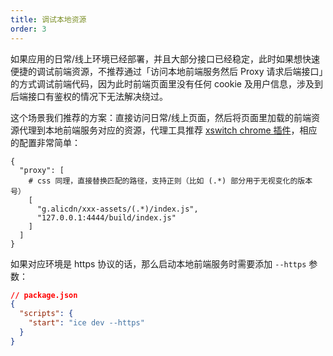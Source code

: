 ```yaml
---
title: 调试本地资源
order: 3
---
```


如果应用的日常/线上环境已经部署，并且大部分接口已经稳定，此时如果想快速便捷的调试前端资源，不推荐通过「访问本地前端服务然后 Proxy 请求后端接口」的方式调试前端代码，因为此时前端页面里没有任何 cookie 及用户信息，涉及到后端接口有鉴权的情况下无法解决绕过。

这个场景我们推荐的方案：直接访问日常/线上页面，然后将页面里加载的前端资源代理到本地前端服务对应的资源，代理工具推荐 [xswitch chrome 插件](https://github.com/yize/xswitch)，相应的配置非常简单：

```
{
  "proxy": [
    # css 同理，直接替换匹配的路径，支持正则（比如 (.*) 部分用于无视变化的版本号）
    [
      "g.alicdn/xxx-assets/(.*)/index.js",
      "127.0.0.1:4444/build/index.js"
    ]
  ]
}
```

如果对应环境是 https 协议的话，那么启动本地前端服务时需要添加 `--https` 参数：

```json
// package.json
{
  "scripts": {
    "start": "ice dev --https"
  }
}
```